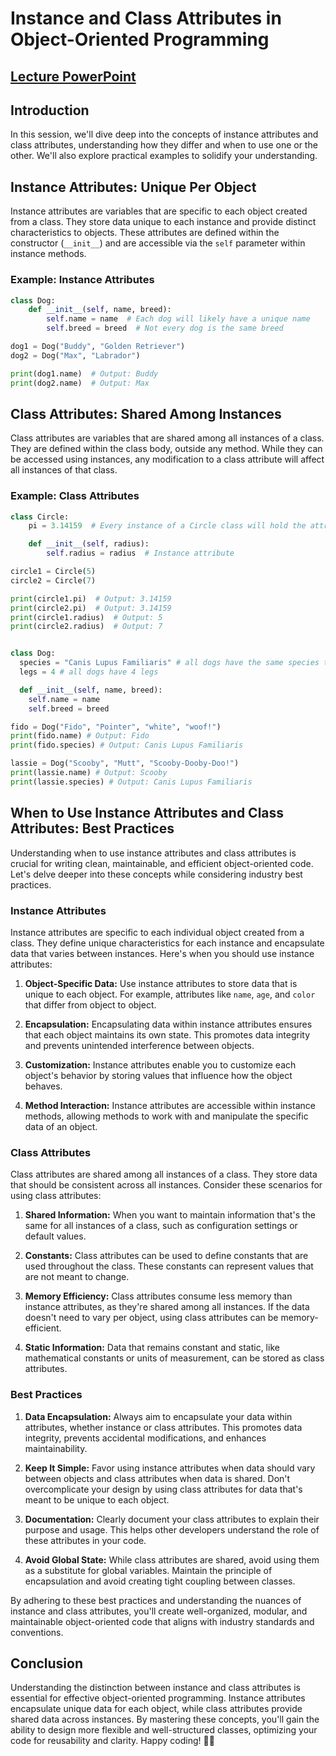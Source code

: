 # Instance and Class Attributes in Object-Oriented Programming

## **[Lecture PowerPoint](https://docs.google.com/presentation/d/1-BcmDpQ32uS7J7dOLPRVNQei4rAhCI87bz4zJQtmlYs/edit?usp=drive_link)**

## Introduction

In this session, we'll dive deep into the concepts of instance attributes and class attributes, understanding how they differ and when to use one or the other. We'll also explore practical examples to solidify your understanding.

## Instance Attributes: Unique Per Object

Instance attributes are variables that are specific to each object created from a class. They store data unique to each instance and provide distinct characteristics to objects. These attributes are defined within the constructor (`__init__`) and are accessible via the `self` parameter within instance methods.

### Example: Instance Attributes

```python
class Dog:
    def __init__(self, name, breed):
        self.name = name  # Each dog will likely have a unique name
        self.breed = breed  # Not every dog is the same breed

dog1 = Dog("Buddy", "Golden Retriever")
dog2 = Dog("Max", "Labrador")

print(dog1.name)  # Output: Buddy
print(dog2.name)  # Output: Max
```

## Class Attributes: Shared Among Instances

Class attributes are variables that are shared among all instances of a class. They are defined within the class body, outside any method. While they can be accessed using instances, any modification to a class attribute will affect all instances of that class.

### Example: Class Attributes

```python
class Circle:
    pi = 3.14159  # Every instance of a Circle class will hold the attribute pi and share the same value

    def __init__(self, radius):
        self.radius = radius  # Instance attribute

circle1 = Circle(5)
circle2 = Circle(7)

print(circle1.pi)  # Output: 3.14159
print(circle2.pi)  # Output: 3.14159
print(circle1.radius)  # Output: 5
print(circle2.radius)  # Output: 7


class Dog:
  species = "Canis Lupus Familiaris" # all dogs have the same species type => *class attribute*
  legs = 4 # all dogs have 4 legs

  def __init__(self, name, breed):
    self.name = name
    self.breed = breed

fido = Dog("Fido", "Pointer", "white", "woof!")
print(fido.name) # Output: Fido
print(fido.species) # Output: Canis Lupus Familiaris

lassie = Dog("Scooby", "Mutt", "Scooby-Dooby-Doo!")
print(lassie.name) # Output: Scooby
print(lassie.species) # Output: Canis Lupus Familiaris
```

## When to Use Instance Attributes and Class Attributes: Best Practices

Understanding when to use instance attributes and class attributes is crucial for writing clean, maintainable, and efficient object-oriented code. Let's delve deeper into these concepts while considering industry best practices.

### Instance Attributes

Instance attributes are specific to each individual object created from a class. They define unique characteristics for each instance and encapsulate data that varies between instances. Here's when you should use instance attributes:

1. **Object-Specific Data:** Use instance attributes to store data that is unique to each object. For example, attributes like `name`, `age`, and `color` that differ from object to object.

2. **Encapsulation:** Encapsulating data within instance attributes ensures that each object maintains its own state. This promotes data integrity and prevents unintended interference between objects.

3. **Customization:** Instance attributes enable you to customize each object's behavior by storing values that influence how the object behaves.

4. **Method Interaction:** Instance attributes are accessible within instance methods, allowing methods to work with and manipulate the specific data of an object.

### Class Attributes

Class attributes are shared among all instances of a class. They store data that should be consistent across all instances. Consider these scenarios for using class attributes:

1. **Shared Information:** When you want to maintain information that's the same for all instances of a class, such as configuration settings or default values.

2. **Constants:** Class attributes can be used to define constants that are used throughout the class. These constants can represent values that are not meant to change.

3. **Memory Efficiency:** Class attributes consume less memory than instance attributes, as they're shared among all instances. If the data doesn't need to vary per object, using class attributes can be memory-efficient.

4. **Static Information:** Data that remains constant and static, like mathematical constants or units of measurement, can be stored as class attributes.

### Best Practices

1. **Data Encapsulation:** Always aim to encapsulate your data within attributes, whether instance or class attributes. This promotes data integrity, prevents accidental modifications, and enhances maintainability.

2. **Keep It Simple:** Favor using instance attributes when data should vary between objects and class attributes when data is shared. Don't overcomplicate your design by using class attributes for data that's meant to be unique to each object.

3. **Documentation:** Clearly document your class attributes to explain their purpose and usage. This helps other developers understand the role of these attributes in your code.

4. **Avoid Global State:** While class attributes are shared, avoid using them as a substitute for global variables. Maintain the principle of encapsulation and avoid creating tight coupling between classes.

By adhering to these best practices and understanding the nuances of instance and class attributes, you'll create well-organized, modular, and maintainable object-oriented code that aligns with industry standards and conventions.

## Conclusion

Understanding the distinction between instance and class attributes is essential for effective object-oriented programming. Instance attributes encapsulate unique data for each object, while class attributes provide shared data across instances. By mastering these concepts, you'll gain the ability to design more flexible and well-structured classes, optimizing your code for reusability and clarity. Happy coding! 🐍🚀
